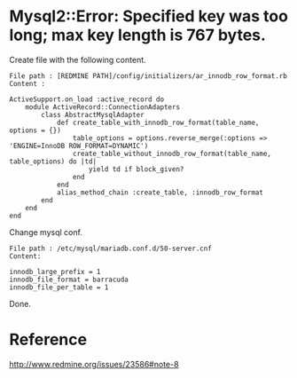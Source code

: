 # Mysql2::Error: Specified key was too long; max key length is 767 bytes.

Create file with  the following content.   
```
File path : [REDMINE PATH]/config/initializers/ar_innodb_row_format.rb
Content :

ActiveSupport.on_load :active_record do
    module ActiveRecord::ConnectionAdapters
        class AbstractMysqlAdapter
            def create_table_with_innodb_row_format(table_name, options = {})
                table_options = options.reverse_merge(:options => 'ENGINE=InnoDB ROW_FORMAT=DYNAMIC')
                create_table_without_innodb_row_format(table_name, table_options) do |td|
                    yield td if block_given?
                end
            end
            alias_method_chain :create_table, :innodb_row_format
        end
    end
end
```


Change mysql conf.   
```
File path : /etc/mysql/mariadb.conf.d/50-server.cnf
Content:

innodb_large_prefix = 1
innodb_file_format = barracuda
innodb_file_per_table = 1
```   


Done.


# Reference
http://www.redmine.org/issues/23586#note-8
